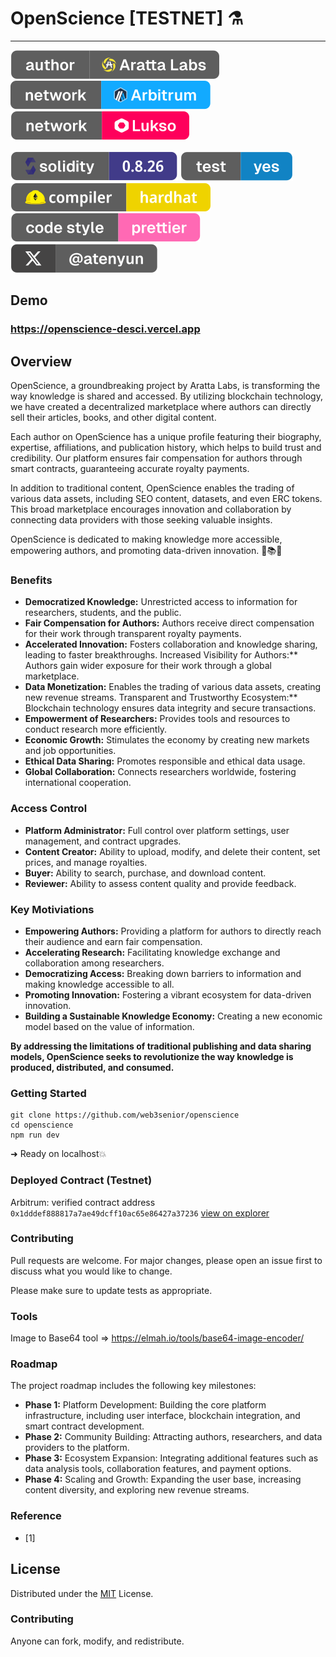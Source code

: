 # OpenScience [TESTNET] ⚗️
---

![Author Badge](src/assets/badge/badge-author.svg "Aratta")
<a href="//arbitrum.io">![Arbitrum Badge](src/assets/badge/badge-arb.svg "Arbitrum")</a>
<a href="//lukso.network">![Lukso Badge](src/assets/badge/badge-lukso.svg "Lukso")</a>

![Solidity Badge](src/assets/badge/badge-solidity.svg "Solidity")
<a href="/test">![Test Badge](src/assets/badge/badge-test.svg "Test")</a>
![HardHat Badge](src/assets/badge/badge-hardhat.svg "HardHat")
![Prettier Badge](src/assets/badge/badge-prettier.svg "HardHat")
<a href="//twitter.com/atenyun">![X Badge](src/assets/badge/badge-x.svg "HardHat")</a>

## Demo
### https://openscience-desci.vercel.app


## Overview

OpenScience, a groundbreaking project by Aratta Labs, is transforming the way knowledge is shared and accessed. By utilizing blockchain technology, we have created a decentralized marketplace where authors can directly sell their articles, books, and other digital content. 

Each author on OpenScience has a unique profile featuring their biography, expertise, affiliations, and publication history, which helps to build trust and credibility. Our platform ensures fair compensation for authors through smart contracts, guaranteeing accurate royalty payments.

In addition to traditional content, OpenScience enables the trading of various data assets, including SEO content, datasets, and even ERC tokens. This broad marketplace encourages innovation and collaboration by connecting data providers with those seeking valuable insights.

OpenScience is dedicated to making knowledge more accessible, empowering authors, and promoting data-driven innovation. 🚀📚🔗

### Benefits
- **Democratized Knowledge:** Unrestricted access to information for researchers, students, and the public.
- **Fair Compensation for Authors:** Authors receive direct compensation for their work through transparent royalty payments.
- **Accelerated Innovation:** Fosters collaboration and knowledge sharing, leading to faster breakthroughs.
Increased Visibility for Authors:** Authors gain wider exposure for their work through a global marketplace.
- **Data Monetization:** Enables the trading of various data assets, creating new revenue streams.
Transparent and Trustworthy Ecosystem:** Blockchain technology ensures data integrity and secure transactions.
- **Empowerment of Researchers:** Provides tools and resources to conduct research more efficiently.
- **Economic Growth:** Stimulates the economy by creating new markets and job opportunities.
- **Ethical Data Sharing:** Promotes responsible and ethical data usage.
- **Global Collaboration:** Connects researchers worldwide, fostering international cooperation.
### Access Control

- **Platform Administrator:** Full control over platform settings, user management, and contract upgrades.
- **Content Creator:** Ability to upload, modify, and delete their content, set prices, and manage royalties.
- **Buyer:** Ability to search, purchase, and download content.
- **Reviewer:** Ability to assess content quality and provide feedback.

### Key Motiviations

- **Empowering Authors:**
Providing a platform for authors to directly reach their audience and earn fair compensation.
- **Accelerating Research:** 
Facilitating knowledge exchange and collaboration among researchers.
- **Democratizing Access:**
Breaking down barriers to information and making knowledge accessible to all.
- **Promoting Innovation:**
Fostering a vibrant ecosystem for data-driven innovation.
- **Building a Sustainable Knowledge Economy:**
Creating a new economic model based on the value of information.

**By addressing the limitations of traditional publishing and data sharing models, OpenScience seeks to revolutionize the way knowledge is produced, distributed, and consumed.**

### Getting Started

```
git clone https://github.com/web3senior/openscience
cd openscience
npm run dev
```

➜ Ready on localhost💥

### Deployed Contract (Testnet)

Arbitrum: verified contract address `0x1dddef888817a7ae49dcff10ac65e86427a37236` [view on explorer](https://sepolia.arbiscan.io/address/0x1dddef888817a7ae49dcff10ac65e86427a37236#code)


### Contributing

Pull requests are welcome. For major changes, please open an issue first to discuss what you would like to change.

Please make sure to update tests as appropriate.

### Tools
Image to Base64 tool => https://elmah.io/tools/base64-image-encoder/

### Roadmap
The project roadmap includes the following key milestones:

- **Phase 1:** Platform Development: Building the core platform infrastructure, including user interface, blockchain integration, and smart contract development.
- **Phase 2:** Community Building: Attracting authors, researchers, and data providers to the platform.
- **Phase 3:** Ecosystem Expansion: Integrating additional features such as data analysis tools, collaboration features, and payment options.
- **Phase 4:** Scaling and Growth: Expanding the user base, increasing content diversity, and exploring new revenue streams.

### Reference

 - [1] []()

## License

Distributed under the [MIT](https://choosealicense.com/licenses/mit/) License.

### Contributing

Anyone can fork, modify, and redistribute.

